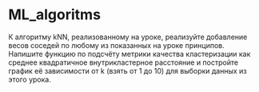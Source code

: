 # ML_algoritms
К алгоритму kNN, реализованному на уроке, реализуйте добавление весов соседей по любому из показанных на уроке принципов.
Напишите функцию по подсчёту метрики качества кластеризации как среднее квадратичное внутрикластерное расстояние и постройте график её зависимости от k (взять от 1 до 10) для выборки данных из этого урока.
